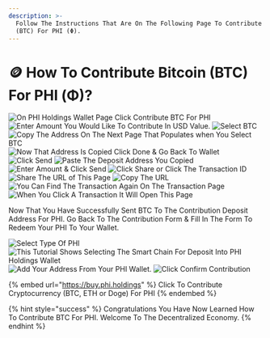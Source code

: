 ```yaml
---
description: >-
  Follow The Instructions That Are On The Following Page To Contribute Bitcoin
  (BTC) For PHI (Φ).
---
```


# 🪙 How To Contribute Bitcoin (BTC) For PHI (Φ)?

![On PHI Holdings Wallet Page Click Contribute BTC For PHI](../../../../../.gitbook/assets/IMG\_5428.jpg) ![Enter Amount You Would Like To Contribute In USD Value.](../../../../../.gitbook/assets/IMG\_5429.jpg) ![Select BTC](../../../../../.gitbook/assets/IMG\_5430.jpg) ![Copy The Address On The Next Page That Populates when You Select BTC](../../../../../.gitbook/assets/IMG\_5431.jpg) ![Now That Address Is Copied Click Done & Go Back To Wallet](<../../../../../.gitbook/assets/IMG\_5432 2.PNG>) ![Click Send](../../../../../.gitbook/assets/IMG\_5433.jpg) ![Paste The Deposit Address You Copied](../../../../../.gitbook/assets/IMG\_5434.jpg) ![Enter Amount & Click Send](../../../../../.gitbook/assets/IMG\_5435.jpg) ![Click Share or Click The Transaction ID](<../../../../../.gitbook/assets/IMG\_5436 (1).jpg>) ![Share The URL of This Page](../../../../../.gitbook/assets/IMG\_5437.jpg) ![Copy The URL](../../../../../.gitbook/assets/IMG\_5438.jpg) ![You Can Find The Transaction Again On The Transaction Page](../../../../../.gitbook/assets/IMG\_5439.jpg) ![When You Click A Transaction It Will Open This Page](../../../../../.gitbook/assets/IMG\_5440.PNG)

Now That You Have Successfully Sent BTC To The Contribution Deposit Address For PHI. Go Back To The Contribution Form & Fill In The Form To Redeem Your PHI To Your Wallet.

![Select Type Of PHI](../../../../../.gitbook/assets/IMG\_5445.jpg) ![This Tutorial Shows Selecting The Smart Chain For Deposit Into PHI Holdings Wallet](../../../../../.gitbook/assets/IMG\_5446.jpg) ![Add Your Address From Your PHI Wallet.](../../../../../.gitbook/assets/IMG\_5447.jpg) ![Click Confirm Contribution](../../../../../.gitbook/assets/IMG\_5448.PNG)

{% embed url="https://buy.phi.holdings" %}
Click To Contribute Cryptocurrency (BTC, ETH or Doge) For PHI
{% endembed %}



{% hint style="success" %}
Congratulations You Have Now Learned How To Contribute BTC For PHI. Welcome To The Decentralized Economy. &#x20;
{% endhint %}
